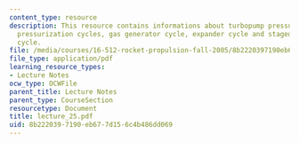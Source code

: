 ```yaml
---
content_type: resource
description: This resource contains informations about turbopump pressurization systems,
  pressurization cycles, gas generator cycle, expander cycle and staged combustion
  cycle.
file: /media/courses/16-512-rocket-propulsion-fall-2005/8b2220397190eb677d156c4b486dd069_lecture_25.pdf
file_type: application/pdf
learning_resource_types:
- Lecture Notes
ocw_type: OCWFile
parent_title: Lecture Notes
parent_type: CourseSection
resourcetype: Document
title: lecture_25.pdf
uid: 8b222039-7190-eb67-7d15-6c4b486dd069
---
```

